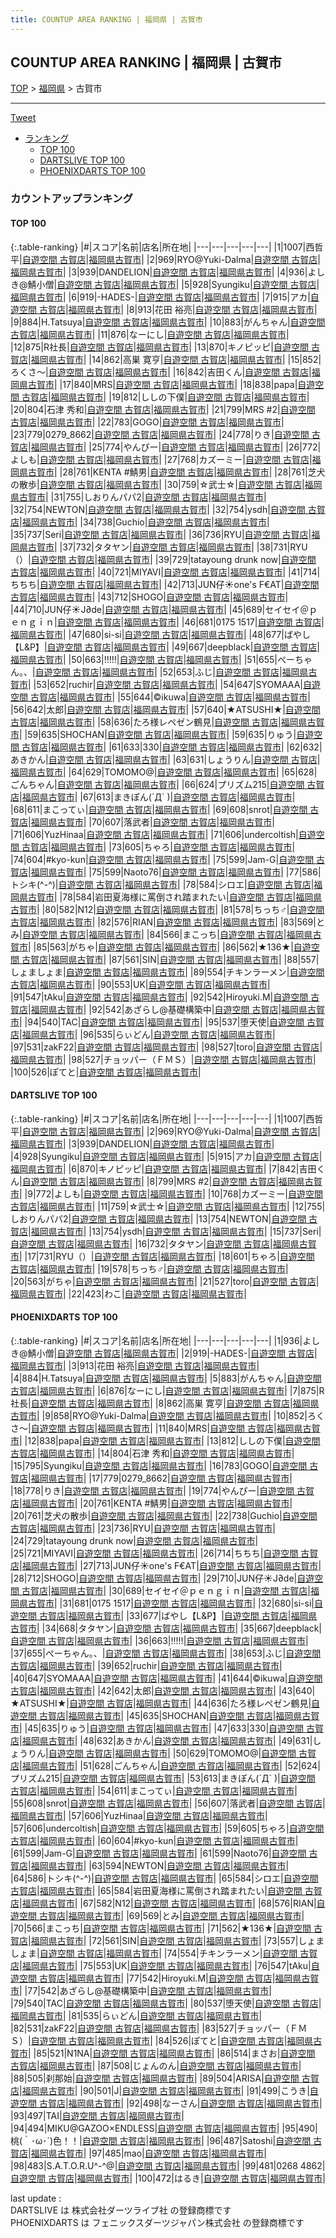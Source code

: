 ```yaml
---
title: COUNTUP AREA RANKING | 福岡県 | 古賀市
---
```

## COUNTUP AREA RANKING | 福岡県 | 古賀市

[TOP](/darts/rank/) > [福岡県](/darts/rank/福岡県/) > 古賀市

___

<a href="https://twitter.com/share?ref_src=twsrc%5Etfw" data-text="COUNTUP AREA RANKING | 福岡県古賀市" class="twitter-share-button" data-hashtags="DARTSLIVE,PHOENIXDARTS,darts,ダーツ" data-show-count="false">Tweet</a>

* [ランキング](#カウントアップランキング)
    * [TOP 100](#top-100)
    * [DARTSLIVE TOP 100](#dartslive-top-100)
    * [PHOENIXDARTS TOP 100](#phoenixdarts-top-100)

### カウントアップランキング

#### TOP 100



{:.table-ranking}
|#|スコア|名前|店名|所在地|
|---|---|---|---|---|
|1|1007|<span class="rank-name-dl">西哲平</span>|<a href="https://search.dartslive.com/jp/shop/d078d21f83194935b21333aee1bd51e4">自遊空間 古賀店</a>|<a href="/darts/rank/福岡県/古賀市">福岡県古賀市</a>|
|2|969|<span class="rank-name-dl">RYO@Yuki-Dalma</span>|<a href="https://search.dartslive.com/jp/shop/d078d21f83194935b21333aee1bd51e4">自遊空間 古賀店</a>|<a href="/darts/rank/福岡県/古賀市">福岡県古賀市</a>|
|3|939|<span class="rank-name-dl">DANDELION</span>|<a href="https://search.dartslive.com/jp/shop/d078d21f83194935b21333aee1bd51e4">自遊空間 古賀店</a>|<a href="/darts/rank/福岡県/古賀市">福岡県古賀市</a>|
|4|936|<span class="rank-name-pd">よしき@鯖小僧</span>|<a href="https://vs.phoenixdarts.com/jp/shop/shopDetailInfo/s_9502?s_seq=9502">自遊空間 古賀店</a>|<a href="/darts/rank/福岡県/古賀市">福岡県古賀市</a>|
|5|928|<span class="rank-name-dl">Syungiku</span>|<a href="https://search.dartslive.com/jp/shop/d078d21f83194935b21333aee1bd51e4">自遊空間 古賀店</a>|<a href="/darts/rank/福岡県/古賀市">福岡県古賀市</a>|
|6|919|<span class="rank-name-pd">-HADES-</span>|<a href="https://vs.phoenixdarts.com/jp/shop/shopDetailInfo/s_9502?s_seq=9502">自遊空間 古賀店</a>|<a href="/darts/rank/福岡県/古賀市">福岡県古賀市</a>|
|7|915|<span class="rank-name-dl">アカ</span>|<a href="https://search.dartslive.com/jp/shop/d078d21f83194935b21333aee1bd51e4">自遊空間 古賀店</a>|<a href="/darts/rank/福岡県/古賀市">福岡県古賀市</a>|
|8|913|<span class="rank-name-pd">花田 裕亮</span>|<a href="https://vs.phoenixdarts.com/jp/shop/shopDetailInfo/s_9502?s_seq=9502">自遊空間 古賀店</a>|<a href="/darts/rank/福岡県/古賀市">福岡県古賀市</a>|
|9|884|<span class="rank-name-pd">H.Tatsuya</span>|<a href="https://vs.phoenixdarts.com/jp/shop/shopDetailInfo/s_9502?s_seq=9502">自遊空間 古賀店</a>|<a href="/darts/rank/福岡県/古賀市">福岡県古賀市</a>|
|10|883|<span class="rank-name-pd">がんちゃん</span>|<a href="https://vs.phoenixdarts.com/jp/shop/shopDetailInfo/s_9502?s_seq=9502">自遊空間 古賀店</a>|<a href="/darts/rank/福岡県/古賀市">福岡県古賀市</a>|
|11|876|<span class="rank-name-pd">なーにし</span>|<a href="https://vs.phoenixdarts.com/jp/shop/shopDetailInfo/s_9502?s_seq=9502">自遊空間 古賀店</a>|<a href="/darts/rank/福岡県/古賀市">福岡県古賀市</a>|
|12|875|<span class="rank-name-pd">R社長</span>|<a href="https://vs.phoenixdarts.com/jp/shop/shopDetailInfo/s_9502?s_seq=9502">自遊空間 古賀店</a>|<a href="/darts/rank/福岡県/古賀市">福岡県古賀市</a>|
|13|870|<span class="rank-name-dl">キノピッピ</span>|<a href="https://search.dartslive.com/jp/shop/d078d21f83194935b21333aee1bd51e4">自遊空間 古賀店</a>|<a href="/darts/rank/福岡県/古賀市">福岡県古賀市</a>|
|14|862|<span class="rank-name-pd">高巣 寛亨</span>|<a href="https://vs.phoenixdarts.com/jp/shop/shopDetailInfo/s_9502?s_seq=9502">自遊空間 古賀店</a>|<a href="/darts/rank/福岡県/古賀市">福岡県古賀市</a>|
|15|852|<span class="rank-name-pd">ろくさ〜</span>|<a href="https://vs.phoenixdarts.com/jp/shop/shopDetailInfo/s_9502?s_seq=9502">自遊空間 古賀店</a>|<a href="/darts/rank/福岡県/古賀市">福岡県古賀市</a>|
|16|842|<span class="rank-name-dl">吉田くん</span>|<a href="https://search.dartslive.com/jp/shop/d078d21f83194935b21333aee1bd51e4">自遊空間 古賀店</a>|<a href="/darts/rank/福岡県/古賀市">福岡県古賀市</a>|
|17|840|<span class="rank-name-pd">MRS</span>|<a href="https://vs.phoenixdarts.com/jp/shop/shopDetailInfo/s_9502?s_seq=9502">自遊空間 古賀店</a>|<a href="/darts/rank/福岡県/古賀市">福岡県古賀市</a>|
|18|838|<span class="rank-name-pd">papa</span>|<a href="https://vs.phoenixdarts.com/jp/shop/shopDetailInfo/s_9502?s_seq=9502">自遊空間 古賀店</a>|<a href="/darts/rank/福岡県/古賀市">福岡県古賀市</a>|
|19|812|<span class="rank-name-pd">ししの下僕</span>|<a href="https://vs.phoenixdarts.com/jp/shop/shopDetailInfo/s_9502?s_seq=9502">自遊空間 古賀店</a>|<a href="/darts/rank/福岡県/古賀市">福岡県古賀市</a>|
|20|804|<span class="rank-name-pd">石津 秀和</span>|<a href="https://vs.phoenixdarts.com/jp/shop/shopDetailInfo/s_9502?s_seq=9502">自遊空間 古賀店</a>|<a href="/darts/rank/福岡県/古賀市">福岡県古賀市</a>|
|21|799|<span class="rank-name-dl">MRS #2</span>|<a href="https://search.dartslive.com/jp/shop/d078d21f83194935b21333aee1bd51e4">自遊空間 古賀店</a>|<a href="/darts/rank/福岡県/古賀市">福岡県古賀市</a>|
|22|783|<span class="rank-name-pd">GOGO</span>|<a href="https://vs.phoenixdarts.com/jp/shop/shopDetailInfo/s_9502?s_seq=9502">自遊空間 古賀店</a>|<a href="/darts/rank/福岡県/古賀市">福岡県古賀市</a>|
|23|779|<span class="rank-name-pd">0279_8662</span>|<a href="https://vs.phoenixdarts.com/jp/shop/shopDetailInfo/s_9502?s_seq=9502">自遊空間 古賀店</a>|<a href="/darts/rank/福岡県/古賀市">福岡県古賀市</a>|
|24|778|<span class="rank-name-pd">りき</span>|<a href="https://vs.phoenixdarts.com/jp/shop/shopDetailInfo/s_9502?s_seq=9502">自遊空間 古賀店</a>|<a href="/darts/rank/福岡県/古賀市">福岡県古賀市</a>|
|25|774|<span class="rank-name-pd">やんぴー</span>|<a href="https://vs.phoenixdarts.com/jp/shop/shopDetailInfo/s_9502?s_seq=9502">自遊空間 古賀店</a>|<a href="/darts/rank/福岡県/古賀市">福岡県古賀市</a>|
|26|772|<span class="rank-name-dl">よしも</span>|<a href="https://search.dartslive.com/jp/shop/d078d21f83194935b21333aee1bd51e4">自遊空間 古賀店</a>|<a href="/darts/rank/福岡県/古賀市">福岡県古賀市</a>|
|27|768|<span class="rank-name-dl">カズーミー</span>|<a href="https://search.dartslive.com/jp/shop/d078d21f83194935b21333aee1bd51e4">自遊空間 古賀店</a>|<a href="/darts/rank/福岡県/古賀市">福岡県古賀市</a>|
|28|761|<span class="rank-name-pd">KENTA #鯖男</span>|<a href="https://vs.phoenixdarts.com/jp/shop/shopDetailInfo/s_9502?s_seq=9502">自遊空間 古賀店</a>|<a href="/darts/rank/福岡県/古賀市">福岡県古賀市</a>|
|28|761|<span class="rank-name-pd">芝犬の散歩</span>|<a href="https://vs.phoenixdarts.com/jp/shop/shopDetailInfo/s_9502?s_seq=9502">自遊空間 古賀店</a>|<a href="/darts/rank/福岡県/古賀市">福岡県古賀市</a>|
|30|759|<span class="rank-name-dl">☆武士☆</span>|<a href="https://search.dartslive.com/jp/shop/d078d21f83194935b21333aee1bd51e4">自遊空間 古賀店</a>|<a href="/darts/rank/福岡県/古賀市">福岡県古賀市</a>|
|31|755|<span class="rank-name-dl">しおりんパパ2</span>|<a href="https://search.dartslive.com/jp/shop/d078d21f83194935b21333aee1bd51e4">自遊空間 古賀店</a>|<a href="/darts/rank/福岡県/古賀市">福岡県古賀市</a>|
|32|754|<span class="rank-name-dl">NEWTON</span>|<a href="https://search.dartslive.com/jp/shop/d078d21f83194935b21333aee1bd51e4">自遊空間 古賀店</a>|<a href="/darts/rank/福岡県/古賀市">福岡県古賀市</a>|
|32|754|<span class="rank-name-dl">ysdh</span>|<a href="https://search.dartslive.com/jp/shop/d078d21f83194935b21333aee1bd51e4">自遊空間 古賀店</a>|<a href="/darts/rank/福岡県/古賀市">福岡県古賀市</a>|
|34|738|<span class="rank-name-pd">Guchio</span>|<a href="https://vs.phoenixdarts.com/jp/shop/shopDetailInfo/s_9502?s_seq=9502">自遊空間 古賀店</a>|<a href="/darts/rank/福岡県/古賀市">福岡県古賀市</a>|
|35|737|<span class="rank-name-dl">Seri</span>|<a href="https://search.dartslive.com/jp/shop/d078d21f83194935b21333aee1bd51e4">自遊空間 古賀店</a>|<a href="/darts/rank/福岡県/古賀市">福岡県古賀市</a>|
|36|736|<span class="rank-name-pd">RYU</span>|<a href="https://vs.phoenixdarts.com/jp/shop/shopDetailInfo/s_9502?s_seq=9502">自遊空間 古賀店</a>|<a href="/darts/rank/福岡県/古賀市">福岡県古賀市</a>|
|37|732|<span class="rank-name-dl">タタヤン</span>|<a href="https://search.dartslive.com/jp/shop/d078d21f83194935b21333aee1bd51e4">自遊空間 古賀店</a>|<a href="/darts/rank/福岡県/古賀市">福岡県古賀市</a>|
|38|731|<span class="rank-name-dl">RYU（）</span>|<a href="https://search.dartslive.com/jp/shop/d078d21f83194935b21333aee1bd51e4">自遊空間 古賀店</a>|<a href="/darts/rank/福岡県/古賀市">福岡県古賀市</a>|
|39|729|<span class="rank-name-pd">tatayoung drunk now</span>|<a href="https://vs.phoenixdarts.com/jp/shop/shopDetailInfo/s_9502?s_seq=9502">自遊空間 古賀店</a>|<a href="/darts/rank/福岡県/古賀市">福岡県古賀市</a>|
|40|721|<span class="rank-name-pd">MIYAVI</span>|<a href="https://vs.phoenixdarts.com/jp/shop/shopDetailInfo/s_9502?s_seq=9502">自遊空間 古賀店</a>|<a href="/darts/rank/福岡県/古賀市">福岡県古賀市</a>|
|41|714|<span class="rank-name-pd">ちちち</span>|<a href="https://vs.phoenixdarts.com/jp/shop/shopDetailInfo/s_9502?s_seq=9502">自遊空間 古賀店</a>|<a href="/darts/rank/福岡県/古賀市">福岡県古賀市</a>|
|42|713|<span class="rank-name-pd">JUN仔☀︎one&#x27;s F€AT</span>|<a href="https://vs.phoenixdarts.com/jp/shop/shopDetailInfo/s_9502?s_seq=9502">自遊空間 古賀店</a>|<a href="/darts/rank/福岡県/古賀市">福岡県古賀市</a>|
|43|712|<span class="rank-name-pd">SHOGO</span>|<a href="https://vs.phoenixdarts.com/jp/shop/shopDetailInfo/s_9502?s_seq=9502">自遊空間 古賀店</a>|<a href="/darts/rank/福岡県/古賀市">福岡県古賀市</a>|
|44|710|<span class="rank-name-pd">JUN仔☀︎J∂de</span>|<a href="https://vs.phoenixdarts.com/jp/shop/shopDetailInfo/s_9502?s_seq=9502">自遊空間 古賀店</a>|<a href="/darts/rank/福岡県/古賀市">福岡県古賀市</a>|
|45|689|<span class="rank-name-pd">セイセイ＠ｐｅｎｇｉｎ</span>|<a href="https://vs.phoenixdarts.com/jp/shop/shopDetailInfo/s_9502?s_seq=9502">自遊空間 古賀店</a>|<a href="/darts/rank/福岡県/古賀市">福岡県古賀市</a>|
|46|681|<span class="rank-name-pd">0175 1517</span>|<a href="https://vs.phoenixdarts.com/jp/shop/shopDetailInfo/s_9502?s_seq=9502">自遊空間 古賀店</a>|<a href="/darts/rank/福岡県/古賀市">福岡県古賀市</a>|
|47|680|<span class="rank-name-pd">si-si</span>|<a href="https://vs.phoenixdarts.com/jp/shop/shopDetailInfo/s_9502?s_seq=9502">自遊空間 古賀店</a>|<a href="/darts/rank/福岡県/古賀市">福岡県古賀市</a>|
|48|677|<span class="rank-name-pd">ばやし【L&amp;P】</span>|<a href="https://vs.phoenixdarts.com/jp/shop/shopDetailInfo/s_9502?s_seq=9502">自遊空間 古賀店</a>|<a href="/darts/rank/福岡県/古賀市">福岡県古賀市</a>|
|49|667|<span class="rank-name-pd">deepblack</span>|<a href="https://vs.phoenixdarts.com/jp/shop/shopDetailInfo/s_9502?s_seq=9502">自遊空間 古賀店</a>|<a href="/darts/rank/福岡県/古賀市">福岡県古賀市</a>|
|50|663|<span class="rank-name-pd">!!!!!</span>|<a href="https://vs.phoenixdarts.com/jp/shop/shopDetailInfo/s_9502?s_seq=9502">自遊空間 古賀店</a>|<a href="/darts/rank/福岡県/古賀市">福岡県古賀市</a>|
|51|655|<span class="rank-name-pd">ぺーちゃん。、</span>|<a href="https://vs.phoenixdarts.com/jp/shop/shopDetailInfo/s_9502?s_seq=9502">自遊空間 古賀店</a>|<a href="/darts/rank/福岡県/古賀市">福岡県古賀市</a>|
|52|653|<span class="rank-name-pd">ふじ</span>|<a href="https://vs.phoenixdarts.com/jp/shop/shopDetailInfo/s_9502?s_seq=9502">自遊空間 古賀店</a>|<a href="/darts/rank/福岡県/古賀市">福岡県古賀市</a>|
|53|652|<span class="rank-name-pd">ruchir</span>|<a href="https://vs.phoenixdarts.com/jp/shop/shopDetailInfo/s_9502?s_seq=9502">自遊空間 古賀店</a>|<a href="/darts/rank/福岡県/古賀市">福岡県古賀市</a>|
|54|647|<span class="rank-name-pd">SYOMAAA</span>|<a href="https://vs.phoenixdarts.com/jp/shop/shopDetailInfo/s_9502?s_seq=9502">自遊空間 古賀店</a>|<a href="/darts/rank/福岡県/古賀市">福岡県古賀市</a>|
|55|644|<span class="rank-name-pd">©️ikuwa</span>|<a href="https://vs.phoenixdarts.com/jp/shop/shopDetailInfo/s_9502?s_seq=9502">自遊空間 古賀店</a>|<a href="/darts/rank/福岡県/古賀市">福岡県古賀市</a>|
|56|642|<span class="rank-name-pd">太郎</span>|<a href="https://vs.phoenixdarts.com/jp/shop/shopDetailInfo/s_9502?s_seq=9502">自遊空間 古賀店</a>|<a href="/darts/rank/福岡県/古賀市">福岡県古賀市</a>|
|57|640|<span class="rank-name-pd">★ATSUSHI★</span>|<a href="https://vs.phoenixdarts.com/jp/shop/shopDetailInfo/s_9502?s_seq=9502">自遊空間 古賀店</a>|<a href="/darts/rank/福岡県/古賀市">福岡県古賀市</a>|
|58|636|<span class="rank-name-pd">たろ様レペゼン鶴見</span>|<a href="https://vs.phoenixdarts.com/jp/shop/shopDetailInfo/s_9502?s_seq=9502">自遊空間 古賀店</a>|<a href="/darts/rank/福岡県/古賀市">福岡県古賀市</a>|
|59|635|<span class="rank-name-pd">SHOCHAN</span>|<a href="https://vs.phoenixdarts.com/jp/shop/shopDetailInfo/s_9502?s_seq=9502">自遊空間 古賀店</a>|<a href="/darts/rank/福岡県/古賀市">福岡県古賀市</a>|
|59|635|<span class="rank-name-pd">りゅう</span>|<a href="https://vs.phoenixdarts.com/jp/shop/shopDetailInfo/s_9502?s_seq=9502">自遊空間 古賀店</a>|<a href="/darts/rank/福岡県/古賀市">福岡県古賀市</a>|
|61|633|<span class="rank-name-pd">330</span>|<a href="https://vs.phoenixdarts.com/jp/shop/shopDetailInfo/s_9502?s_seq=9502">自遊空間 古賀店</a>|<a href="/darts/rank/福岡県/古賀市">福岡県古賀市</a>|
|62|632|<span class="rank-name-pd">あきかん</span>|<a href="https://vs.phoenixdarts.com/jp/shop/shopDetailInfo/s_9502?s_seq=9502">自遊空間 古賀店</a>|<a href="/darts/rank/福岡県/古賀市">福岡県古賀市</a>|
|63|631|<span class="rank-name-pd">しょうりん</span>|<a href="https://vs.phoenixdarts.com/jp/shop/shopDetailInfo/s_9502?s_seq=9502">自遊空間 古賀店</a>|<a href="/darts/rank/福岡県/古賀市">福岡県古賀市</a>|
|64|629|<span class="rank-name-pd">TOMOMO@</span>|<a href="https://vs.phoenixdarts.com/jp/shop/shopDetailInfo/s_9502?s_seq=9502">自遊空間 古賀店</a>|<a href="/darts/rank/福岡県/古賀市">福岡県古賀市</a>|
|65|628|<span class="rank-name-pd">ごんちゃん</span>|<a href="https://vs.phoenixdarts.com/jp/shop/shopDetailInfo/s_9502?s_seq=9502">自遊空間 古賀店</a>|<a href="/darts/rank/福岡県/古賀市">福岡県古賀市</a>|
|66|624|<span class="rank-name-pd">プリズム215</span>|<a href="https://vs.phoenixdarts.com/jp/shop/shopDetailInfo/s_9502?s_seq=9502">自遊空間 古賀店</a>|<a href="/darts/rank/福岡県/古賀市">福岡県古賀市</a>|
|67|613|<span class="rank-name-pd">まきぽん(´Д` )</span>|<a href="https://vs.phoenixdarts.com/jp/shop/shopDetailInfo/s_9502?s_seq=9502">自遊空間 古賀店</a>|<a href="/darts/rank/福岡県/古賀市">福岡県古賀市</a>|
|68|611|<span class="rank-name-pd">まこってぃ</span>|<a href="https://vs.phoenixdarts.com/jp/shop/shopDetailInfo/s_9502?s_seq=9502">自遊空間 古賀店</a>|<a href="/darts/rank/福岡県/古賀市">福岡県古賀市</a>|
|69|608|<span class="rank-name-pd">snrot</span>|<a href="https://vs.phoenixdarts.com/jp/shop/shopDetailInfo/s_9502?s_seq=9502">自遊空間 古賀店</a>|<a href="/darts/rank/福岡県/古賀市">福岡県古賀市</a>|
|70|607|<span class="rank-name-pd">落武者</span>|<a href="https://vs.phoenixdarts.com/jp/shop/shopDetailInfo/s_9502?s_seq=9502">自遊空間 古賀店</a>|<a href="/darts/rank/福岡県/古賀市">福岡県古賀市</a>|
|71|606|<span class="rank-name-pd">YuzHinaa</span>|<a href="https://vs.phoenixdarts.com/jp/shop/shopDetailInfo/s_9502?s_seq=9502">自遊空間 古賀店</a>|<a href="/darts/rank/福岡県/古賀市">福岡県古賀市</a>|
|71|606|<span class="rank-name-pd">undercoltish</span>|<a href="https://vs.phoenixdarts.com/jp/shop/shopDetailInfo/s_9502?s_seq=9502">自遊空間 古賀店</a>|<a href="/darts/rank/福岡県/古賀市">福岡県古賀市</a>|
|73|605|<span class="rank-name-pd">ちゃろ</span>|<a href="https://vs.phoenixdarts.com/jp/shop/shopDetailInfo/s_9502?s_seq=9502">自遊空間 古賀店</a>|<a href="/darts/rank/福岡県/古賀市">福岡県古賀市</a>|
|74|604|<span class="rank-name-pd">#kyo-kun</span>|<a href="https://vs.phoenixdarts.com/jp/shop/shopDetailInfo/s_9502?s_seq=9502">自遊空間 古賀店</a>|<a href="/darts/rank/福岡県/古賀市">福岡県古賀市</a>|
|75|599|<span class="rank-name-pd">Jam-G</span>|<a href="https://vs.phoenixdarts.com/jp/shop/shopDetailInfo/s_9502?s_seq=9502">自遊空間 古賀店</a>|<a href="/darts/rank/福岡県/古賀市">福岡県古賀市</a>|
|75|599|<span class="rank-name-pd">Naoto76</span>|<a href="https://vs.phoenixdarts.com/jp/shop/shopDetailInfo/s_9502?s_seq=9502">自遊空間 古賀店</a>|<a href="/darts/rank/福岡県/古賀市">福岡県古賀市</a>|
|77|586|<span class="rank-name-pd">トシキ(^-^)</span>|<a href="https://vs.phoenixdarts.com/jp/shop/shopDetailInfo/s_9502?s_seq=9502">自遊空間 古賀店</a>|<a href="/darts/rank/福岡県/古賀市">福岡県古賀市</a>|
|78|584|<span class="rank-name-pd">シロエ</span>|<a href="https://vs.phoenixdarts.com/jp/shop/shopDetailInfo/s_9502?s_seq=9502">自遊空間 古賀店</a>|<a href="/darts/rank/福岡県/古賀市">福岡県古賀市</a>|
|78|584|<span class="rank-name-pd">岩田夏海様に罵倒され踏まれたい</span>|<a href="https://vs.phoenixdarts.com/jp/shop/shopDetailInfo/s_9502?s_seq=9502">自遊空間 古賀店</a>|<a href="/darts/rank/福岡県/古賀市">福岡県古賀市</a>|
|80|582|<span class="rank-name-pd">N12</span>|<a href="https://vs.phoenixdarts.com/jp/shop/shopDetailInfo/s_9502?s_seq=9502">自遊空間 古賀店</a>|<a href="/darts/rank/福岡県/古賀市">福岡県古賀市</a>|
|81|578|<span class="rank-name-dl">ちっち♂</span>|<a href="https://search.dartslive.com/jp/shop/d078d21f83194935b21333aee1bd51e4">自遊空間 古賀店</a>|<a href="/darts/rank/福岡県/古賀市">福岡県古賀市</a>|
|82|576|<span class="rank-name-pd">RIAN</span>|<a href="https://vs.phoenixdarts.com/jp/shop/shopDetailInfo/s_9502?s_seq=9502">自遊空間 古賀店</a>|<a href="/darts/rank/福岡県/古賀市">福岡県古賀市</a>|
|83|569|<span class="rank-name-pd">とみ</span>|<a href="https://vs.phoenixdarts.com/jp/shop/shopDetailInfo/s_9502?s_seq=9502">自遊空間 古賀店</a>|<a href="/darts/rank/福岡県/古賀市">福岡県古賀市</a>|
|84|566|<span class="rank-name-pd">まこっち</span>|<a href="https://vs.phoenixdarts.com/jp/shop/shopDetailInfo/s_9502?s_seq=9502">自遊空間 古賀店</a>|<a href="/darts/rank/福岡県/古賀市">福岡県古賀市</a>|
|85|563|<span class="rank-name-dl">がちゃ</span>|<a href="https://search.dartslive.com/jp/shop/d078d21f83194935b21333aee1bd51e4">自遊空間 古賀店</a>|<a href="/darts/rank/福岡県/古賀市">福岡県古賀市</a>|
|86|562|<span class="rank-name-pd">★136★</span>|<a href="https://vs.phoenixdarts.com/jp/shop/shopDetailInfo/s_9502?s_seq=9502">自遊空間 古賀店</a>|<a href="/darts/rank/福岡県/古賀市">福岡県古賀市</a>|
|87|561|<span class="rank-name-pd">SIN</span>|<a href="https://vs.phoenixdarts.com/jp/shop/shopDetailInfo/s_9502?s_seq=9502">自遊空間 古賀店</a>|<a href="/darts/rank/福岡県/古賀市">福岡県古賀市</a>|
|88|557|<span class="rank-name-pd">しょましょま</span>|<a href="https://vs.phoenixdarts.com/jp/shop/shopDetailInfo/s_9502?s_seq=9502">自遊空間 古賀店</a>|<a href="/darts/rank/福岡県/古賀市">福岡県古賀市</a>|
|89|554|<span class="rank-name-pd">チキンラーメン</span>|<a href="https://vs.phoenixdarts.com/jp/shop/shopDetailInfo/s_9502?s_seq=9502">自遊空間 古賀店</a>|<a href="/darts/rank/福岡県/古賀市">福岡県古賀市</a>|
|90|553|<span class="rank-name-pd">UK</span>|<a href="https://vs.phoenixdarts.com/jp/shop/shopDetailInfo/s_9502?s_seq=9502">自遊空間 古賀店</a>|<a href="/darts/rank/福岡県/古賀市">福岡県古賀市</a>|
|91|547|<span class="rank-name-pd">tAku</span>|<a href="https://vs.phoenixdarts.com/jp/shop/shopDetailInfo/s_9502?s_seq=9502">自遊空間 古賀店</a>|<a href="/darts/rank/福岡県/古賀市">福岡県古賀市</a>|
|92|542|<span class="rank-name-pd">Hiroyuki.M</span>|<a href="https://vs.phoenixdarts.com/jp/shop/shopDetailInfo/s_9502?s_seq=9502">自遊空間 古賀店</a>|<a href="/darts/rank/福岡県/古賀市">福岡県古賀市</a>|
|92|542|<span class="rank-name-pd">あざらし@基礎構築中</span>|<a href="https://vs.phoenixdarts.com/jp/shop/shopDetailInfo/s_9502?s_seq=9502">自遊空間 古賀店</a>|<a href="/darts/rank/福岡県/古賀市">福岡県古賀市</a>|
|94|540|<span class="rank-name-pd">TAC</span>|<a href="https://vs.phoenixdarts.com/jp/shop/shopDetailInfo/s_9502?s_seq=9502">自遊空間 古賀店</a>|<a href="/darts/rank/福岡県/古賀市">福岡県古賀市</a>|
|95|537|<span class="rank-name-pd">堕天使</span>|<a href="https://vs.phoenixdarts.com/jp/shop/shopDetailInfo/s_9502?s_seq=9502">自遊空間 古賀店</a>|<a href="/darts/rank/福岡県/古賀市">福岡県古賀市</a>|
|96|535|<span class="rank-name-pd">らぃどん</span>|<a href="https://vs.phoenixdarts.com/jp/shop/shopDetailInfo/s_9502?s_seq=9502">自遊空間 古賀店</a>|<a href="/darts/rank/福岡県/古賀市">福岡県古賀市</a>|
|97|531|<span class="rank-name-pd">zakF22</span>|<a href="https://vs.phoenixdarts.com/jp/shop/shopDetailInfo/s_9502?s_seq=9502">自遊空間 古賀店</a>|<a href="/darts/rank/福岡県/古賀市">福岡県古賀市</a>|
|98|527|<span class="rank-name-dl">toro</span>|<a href="https://search.dartslive.com/jp/shop/d078d21f83194935b21333aee1bd51e4">自遊空間 古賀店</a>|<a href="/darts/rank/福岡県/古賀市">福岡県古賀市</a>|
|98|527|<span class="rank-name-pd">チョッパー（ＦＭＳ）</span>|<a href="https://vs.phoenixdarts.com/jp/shop/shopDetailInfo/s_9502?s_seq=9502">自遊空間 古賀店</a>|<a href="/darts/rank/福岡県/古賀市">福岡県古賀市</a>|
|100|526|<span class="rank-name-pd">ぽてと</span>|<a href="https://vs.phoenixdarts.com/jp/shop/shopDetailInfo/s_9502?s_seq=9502">自遊空間 古賀店</a>|<a href="/darts/rank/福岡県/古賀市">福岡県古賀市</a>|


#### DARTSLIVE TOP 100



{:.table-ranking}
|#|スコア|名前|店名|所在地|
|---|---|---|---|---|
|1|1007|<span class="rank-name-dl">西哲平</span>|<a href="https://search.dartslive.com/jp/shop/d078d21f83194935b21333aee1bd51e4">自遊空間 古賀店</a>|<a href="/darts/rank/福岡県/古賀市">福岡県古賀市</a>|
|2|969|<span class="rank-name-dl">RYO@Yuki-Dalma</span>|<a href="https://search.dartslive.com/jp/shop/d078d21f83194935b21333aee1bd51e4">自遊空間 古賀店</a>|<a href="/darts/rank/福岡県/古賀市">福岡県古賀市</a>|
|3|939|<span class="rank-name-dl">DANDELION</span>|<a href="https://search.dartslive.com/jp/shop/d078d21f83194935b21333aee1bd51e4">自遊空間 古賀店</a>|<a href="/darts/rank/福岡県/古賀市">福岡県古賀市</a>|
|4|928|<span class="rank-name-dl">Syungiku</span>|<a href="https://search.dartslive.com/jp/shop/d078d21f83194935b21333aee1bd51e4">自遊空間 古賀店</a>|<a href="/darts/rank/福岡県/古賀市">福岡県古賀市</a>|
|5|915|<span class="rank-name-dl">アカ</span>|<a href="https://search.dartslive.com/jp/shop/d078d21f83194935b21333aee1bd51e4">自遊空間 古賀店</a>|<a href="/darts/rank/福岡県/古賀市">福岡県古賀市</a>|
|6|870|<span class="rank-name-dl">キノピッピ</span>|<a href="https://search.dartslive.com/jp/shop/d078d21f83194935b21333aee1bd51e4">自遊空間 古賀店</a>|<a href="/darts/rank/福岡県/古賀市">福岡県古賀市</a>|
|7|842|<span class="rank-name-dl">吉田くん</span>|<a href="https://search.dartslive.com/jp/shop/d078d21f83194935b21333aee1bd51e4">自遊空間 古賀店</a>|<a href="/darts/rank/福岡県/古賀市">福岡県古賀市</a>|
|8|799|<span class="rank-name-dl">MRS #2</span>|<a href="https://search.dartslive.com/jp/shop/d078d21f83194935b21333aee1bd51e4">自遊空間 古賀店</a>|<a href="/darts/rank/福岡県/古賀市">福岡県古賀市</a>|
|9|772|<span class="rank-name-dl">よしも</span>|<a href="https://search.dartslive.com/jp/shop/d078d21f83194935b21333aee1bd51e4">自遊空間 古賀店</a>|<a href="/darts/rank/福岡県/古賀市">福岡県古賀市</a>|
|10|768|<span class="rank-name-dl">カズーミー</span>|<a href="https://search.dartslive.com/jp/shop/d078d21f83194935b21333aee1bd51e4">自遊空間 古賀店</a>|<a href="/darts/rank/福岡県/古賀市">福岡県古賀市</a>|
|11|759|<span class="rank-name-dl">☆武士☆</span>|<a href="https://search.dartslive.com/jp/shop/d078d21f83194935b21333aee1bd51e4">自遊空間 古賀店</a>|<a href="/darts/rank/福岡県/古賀市">福岡県古賀市</a>|
|12|755|<span class="rank-name-dl">しおりんパパ2</span>|<a href="https://search.dartslive.com/jp/shop/d078d21f83194935b21333aee1bd51e4">自遊空間 古賀店</a>|<a href="/darts/rank/福岡県/古賀市">福岡県古賀市</a>|
|13|754|<span class="rank-name-dl">NEWTON</span>|<a href="https://search.dartslive.com/jp/shop/d078d21f83194935b21333aee1bd51e4">自遊空間 古賀店</a>|<a href="/darts/rank/福岡県/古賀市">福岡県古賀市</a>|
|13|754|<span class="rank-name-dl">ysdh</span>|<a href="https://search.dartslive.com/jp/shop/d078d21f83194935b21333aee1bd51e4">自遊空間 古賀店</a>|<a href="/darts/rank/福岡県/古賀市">福岡県古賀市</a>|
|15|737|<span class="rank-name-dl">Seri</span>|<a href="https://search.dartslive.com/jp/shop/d078d21f83194935b21333aee1bd51e4">自遊空間 古賀店</a>|<a href="/darts/rank/福岡県/古賀市">福岡県古賀市</a>|
|16|732|<span class="rank-name-dl">タタヤン</span>|<a href="https://search.dartslive.com/jp/shop/d078d21f83194935b21333aee1bd51e4">自遊空間 古賀店</a>|<a href="/darts/rank/福岡県/古賀市">福岡県古賀市</a>|
|17|731|<span class="rank-name-dl">RYU（）</span>|<a href="https://search.dartslive.com/jp/shop/d078d21f83194935b21333aee1bd51e4">自遊空間 古賀店</a>|<a href="/darts/rank/福岡県/古賀市">福岡県古賀市</a>|
|18|601|<span class="rank-name-dl">ちゃろ</span>|<a href="https://search.dartslive.com/jp/shop/d078d21f83194935b21333aee1bd51e4">自遊空間 古賀店</a>|<a href="/darts/rank/福岡県/古賀市">福岡県古賀市</a>|
|19|578|<span class="rank-name-dl">ちっち♂</span>|<a href="https://search.dartslive.com/jp/shop/d078d21f83194935b21333aee1bd51e4">自遊空間 古賀店</a>|<a href="/darts/rank/福岡県/古賀市">福岡県古賀市</a>|
|20|563|<span class="rank-name-dl">がちゃ</span>|<a href="https://search.dartslive.com/jp/shop/d078d21f83194935b21333aee1bd51e4">自遊空間 古賀店</a>|<a href="/darts/rank/福岡県/古賀市">福岡県古賀市</a>|
|21|527|<span class="rank-name-dl">toro</span>|<a href="https://search.dartslive.com/jp/shop/d078d21f83194935b21333aee1bd51e4">自遊空間 古賀店</a>|<a href="/darts/rank/福岡県/古賀市">福岡県古賀市</a>|
|22|423|<span class="rank-name-dl">わこ</span>|<a href="https://search.dartslive.com/jp/shop/d078d21f83194935b21333aee1bd51e4">自遊空間 古賀店</a>|<a href="/darts/rank/福岡県/古賀市">福岡県古賀市</a>|


#### PHOENIXDARTS TOP 100



{:.table-ranking}
|#|スコア|名前|店名|所在地|
|---|---|---|---|---|
|1|936|<span class="rank-name-pd">よしき@鯖小僧</span>|<a href="https://vs.phoenixdarts.com/jp/shop/shopDetailInfo/s_9502?s_seq=9502">自遊空間 古賀店</a>|<a href="/darts/rank/福岡県/古賀市">福岡県古賀市</a>|
|2|919|<span class="rank-name-pd">-HADES-</span>|<a href="https://vs.phoenixdarts.com/jp/shop/shopDetailInfo/s_9502?s_seq=9502">自遊空間 古賀店</a>|<a href="/darts/rank/福岡県/古賀市">福岡県古賀市</a>|
|3|913|<span class="rank-name-pd">花田 裕亮</span>|<a href="https://vs.phoenixdarts.com/jp/shop/shopDetailInfo/s_9502?s_seq=9502">自遊空間 古賀店</a>|<a href="/darts/rank/福岡県/古賀市">福岡県古賀市</a>|
|4|884|<span class="rank-name-pd">H.Tatsuya</span>|<a href="https://vs.phoenixdarts.com/jp/shop/shopDetailInfo/s_9502?s_seq=9502">自遊空間 古賀店</a>|<a href="/darts/rank/福岡県/古賀市">福岡県古賀市</a>|
|5|883|<span class="rank-name-pd">がんちゃん</span>|<a href="https://vs.phoenixdarts.com/jp/shop/shopDetailInfo/s_9502?s_seq=9502">自遊空間 古賀店</a>|<a href="/darts/rank/福岡県/古賀市">福岡県古賀市</a>|
|6|876|<span class="rank-name-pd">なーにし</span>|<a href="https://vs.phoenixdarts.com/jp/shop/shopDetailInfo/s_9502?s_seq=9502">自遊空間 古賀店</a>|<a href="/darts/rank/福岡県/古賀市">福岡県古賀市</a>|
|7|875|<span class="rank-name-pd">R社長</span>|<a href="https://vs.phoenixdarts.com/jp/shop/shopDetailInfo/s_9502?s_seq=9502">自遊空間 古賀店</a>|<a href="/darts/rank/福岡県/古賀市">福岡県古賀市</a>|
|8|862|<span class="rank-name-pd">高巣 寛亨</span>|<a href="https://vs.phoenixdarts.com/jp/shop/shopDetailInfo/s_9502?s_seq=9502">自遊空間 古賀店</a>|<a href="/darts/rank/福岡県/古賀市">福岡県古賀市</a>|
|9|858|<span class="rank-name-pd">RYO@Yuki-Dalma</span>|<a href="https://vs.phoenixdarts.com/jp/shop/shopDetailInfo/s_9502?s_seq=9502">自遊空間 古賀店</a>|<a href="/darts/rank/福岡県/古賀市">福岡県古賀市</a>|
|10|852|<span class="rank-name-pd">ろくさ〜</span>|<a href="https://vs.phoenixdarts.com/jp/shop/shopDetailInfo/s_9502?s_seq=9502">自遊空間 古賀店</a>|<a href="/darts/rank/福岡県/古賀市">福岡県古賀市</a>|
|11|840|<span class="rank-name-pd">MRS</span>|<a href="https://vs.phoenixdarts.com/jp/shop/shopDetailInfo/s_9502?s_seq=9502">自遊空間 古賀店</a>|<a href="/darts/rank/福岡県/古賀市">福岡県古賀市</a>|
|12|838|<span class="rank-name-pd">papa</span>|<a href="https://vs.phoenixdarts.com/jp/shop/shopDetailInfo/s_9502?s_seq=9502">自遊空間 古賀店</a>|<a href="/darts/rank/福岡県/古賀市">福岡県古賀市</a>|
|13|812|<span class="rank-name-pd">ししの下僕</span>|<a href="https://vs.phoenixdarts.com/jp/shop/shopDetailInfo/s_9502?s_seq=9502">自遊空間 古賀店</a>|<a href="/darts/rank/福岡県/古賀市">福岡県古賀市</a>|
|14|804|<span class="rank-name-pd">石津 秀和</span>|<a href="https://vs.phoenixdarts.com/jp/shop/shopDetailInfo/s_9502?s_seq=9502">自遊空間 古賀店</a>|<a href="/darts/rank/福岡県/古賀市">福岡県古賀市</a>|
|15|795|<span class="rank-name-pd">Syungiku</span>|<a href="https://vs.phoenixdarts.com/jp/shop/shopDetailInfo/s_9502?s_seq=9502">自遊空間 古賀店</a>|<a href="/darts/rank/福岡県/古賀市">福岡県古賀市</a>|
|16|783|<span class="rank-name-pd">GOGO</span>|<a href="https://vs.phoenixdarts.com/jp/shop/shopDetailInfo/s_9502?s_seq=9502">自遊空間 古賀店</a>|<a href="/darts/rank/福岡県/古賀市">福岡県古賀市</a>|
|17|779|<span class="rank-name-pd">0279_8662</span>|<a href="https://vs.phoenixdarts.com/jp/shop/shopDetailInfo/s_9502?s_seq=9502">自遊空間 古賀店</a>|<a href="/darts/rank/福岡県/古賀市">福岡県古賀市</a>|
|18|778|<span class="rank-name-pd">りき</span>|<a href="https://vs.phoenixdarts.com/jp/shop/shopDetailInfo/s_9502?s_seq=9502">自遊空間 古賀店</a>|<a href="/darts/rank/福岡県/古賀市">福岡県古賀市</a>|
|19|774|<span class="rank-name-pd">やんぴー</span>|<a href="https://vs.phoenixdarts.com/jp/shop/shopDetailInfo/s_9502?s_seq=9502">自遊空間 古賀店</a>|<a href="/darts/rank/福岡県/古賀市">福岡県古賀市</a>|
|20|761|<span class="rank-name-pd">KENTA #鯖男</span>|<a href="https://vs.phoenixdarts.com/jp/shop/shopDetailInfo/s_9502?s_seq=9502">自遊空間 古賀店</a>|<a href="/darts/rank/福岡県/古賀市">福岡県古賀市</a>|
|20|761|<span class="rank-name-pd">芝犬の散歩</span>|<a href="https://vs.phoenixdarts.com/jp/shop/shopDetailInfo/s_9502?s_seq=9502">自遊空間 古賀店</a>|<a href="/darts/rank/福岡県/古賀市">福岡県古賀市</a>|
|22|738|<span class="rank-name-pd">Guchio</span>|<a href="https://vs.phoenixdarts.com/jp/shop/shopDetailInfo/s_9502?s_seq=9502">自遊空間 古賀店</a>|<a href="/darts/rank/福岡県/古賀市">福岡県古賀市</a>|
|23|736|<span class="rank-name-pd">RYU</span>|<a href="https://vs.phoenixdarts.com/jp/shop/shopDetailInfo/s_9502?s_seq=9502">自遊空間 古賀店</a>|<a href="/darts/rank/福岡県/古賀市">福岡県古賀市</a>|
|24|729|<span class="rank-name-pd">tatayoung drunk now</span>|<a href="https://vs.phoenixdarts.com/jp/shop/shopDetailInfo/s_9502?s_seq=9502">自遊空間 古賀店</a>|<a href="/darts/rank/福岡県/古賀市">福岡県古賀市</a>|
|25|721|<span class="rank-name-pd">MIYAVI</span>|<a href="https://vs.phoenixdarts.com/jp/shop/shopDetailInfo/s_9502?s_seq=9502">自遊空間 古賀店</a>|<a href="/darts/rank/福岡県/古賀市">福岡県古賀市</a>|
|26|714|<span class="rank-name-pd">ちちち</span>|<a href="https://vs.phoenixdarts.com/jp/shop/shopDetailInfo/s_9502?s_seq=9502">自遊空間 古賀店</a>|<a href="/darts/rank/福岡県/古賀市">福岡県古賀市</a>|
|27|713|<span class="rank-name-pd">JUN仔☀︎one&#x27;s F€AT</span>|<a href="https://vs.phoenixdarts.com/jp/shop/shopDetailInfo/s_9502?s_seq=9502">自遊空間 古賀店</a>|<a href="/darts/rank/福岡県/古賀市">福岡県古賀市</a>|
|28|712|<span class="rank-name-pd">SHOGO</span>|<a href="https://vs.phoenixdarts.com/jp/shop/shopDetailInfo/s_9502?s_seq=9502">自遊空間 古賀店</a>|<a href="/darts/rank/福岡県/古賀市">福岡県古賀市</a>|
|29|710|<span class="rank-name-pd">JUN仔☀︎J∂de</span>|<a href="https://vs.phoenixdarts.com/jp/shop/shopDetailInfo/s_9502?s_seq=9502">自遊空間 古賀店</a>|<a href="/darts/rank/福岡県/古賀市">福岡県古賀市</a>|
|30|689|<span class="rank-name-pd">セイセイ＠ｐｅｎｇｉｎ</span>|<a href="https://vs.phoenixdarts.com/jp/shop/shopDetailInfo/s_9502?s_seq=9502">自遊空間 古賀店</a>|<a href="/darts/rank/福岡県/古賀市">福岡県古賀市</a>|
|31|681|<span class="rank-name-pd">0175 1517</span>|<a href="https://vs.phoenixdarts.com/jp/shop/shopDetailInfo/s_9502?s_seq=9502">自遊空間 古賀店</a>|<a href="/darts/rank/福岡県/古賀市">福岡県古賀市</a>|
|32|680|<span class="rank-name-pd">si-si</span>|<a href="https://vs.phoenixdarts.com/jp/shop/shopDetailInfo/s_9502?s_seq=9502">自遊空間 古賀店</a>|<a href="/darts/rank/福岡県/古賀市">福岡県古賀市</a>|
|33|677|<span class="rank-name-pd">ばやし【L&amp;P】</span>|<a href="https://vs.phoenixdarts.com/jp/shop/shopDetailInfo/s_9502?s_seq=9502">自遊空間 古賀店</a>|<a href="/darts/rank/福岡県/古賀市">福岡県古賀市</a>|
|34|668|<span class="rank-name-pd">タタヤン</span>|<a href="https://vs.phoenixdarts.com/jp/shop/shopDetailInfo/s_9502?s_seq=9502">自遊空間 古賀店</a>|<a href="/darts/rank/福岡県/古賀市">福岡県古賀市</a>|
|35|667|<span class="rank-name-pd">deepblack</span>|<a href="https://vs.phoenixdarts.com/jp/shop/shopDetailInfo/s_9502?s_seq=9502">自遊空間 古賀店</a>|<a href="/darts/rank/福岡県/古賀市">福岡県古賀市</a>|
|36|663|<span class="rank-name-pd">!!!!!</span>|<a href="https://vs.phoenixdarts.com/jp/shop/shopDetailInfo/s_9502?s_seq=9502">自遊空間 古賀店</a>|<a href="/darts/rank/福岡県/古賀市">福岡県古賀市</a>|
|37|655|<span class="rank-name-pd">ぺーちゃん。、</span>|<a href="https://vs.phoenixdarts.com/jp/shop/shopDetailInfo/s_9502?s_seq=9502">自遊空間 古賀店</a>|<a href="/darts/rank/福岡県/古賀市">福岡県古賀市</a>|
|38|653|<span class="rank-name-pd">ふじ</span>|<a href="https://vs.phoenixdarts.com/jp/shop/shopDetailInfo/s_9502?s_seq=9502">自遊空間 古賀店</a>|<a href="/darts/rank/福岡県/古賀市">福岡県古賀市</a>|
|39|652|<span class="rank-name-pd">ruchir</span>|<a href="https://vs.phoenixdarts.com/jp/shop/shopDetailInfo/s_9502?s_seq=9502">自遊空間 古賀店</a>|<a href="/darts/rank/福岡県/古賀市">福岡県古賀市</a>|
|40|647|<span class="rank-name-pd">SYOMAAA</span>|<a href="https://vs.phoenixdarts.com/jp/shop/shopDetailInfo/s_9502?s_seq=9502">自遊空間 古賀店</a>|<a href="/darts/rank/福岡県/古賀市">福岡県古賀市</a>|
|41|644|<span class="rank-name-pd">©️ikuwa</span>|<a href="https://vs.phoenixdarts.com/jp/shop/shopDetailInfo/s_9502?s_seq=9502">自遊空間 古賀店</a>|<a href="/darts/rank/福岡県/古賀市">福岡県古賀市</a>|
|42|642|<span class="rank-name-pd">太郎</span>|<a href="https://vs.phoenixdarts.com/jp/shop/shopDetailInfo/s_9502?s_seq=9502">自遊空間 古賀店</a>|<a href="/darts/rank/福岡県/古賀市">福岡県古賀市</a>|
|43|640|<span class="rank-name-pd">★ATSUSHI★</span>|<a href="https://vs.phoenixdarts.com/jp/shop/shopDetailInfo/s_9502?s_seq=9502">自遊空間 古賀店</a>|<a href="/darts/rank/福岡県/古賀市">福岡県古賀市</a>|
|44|636|<span class="rank-name-pd">たろ様レペゼン鶴見</span>|<a href="https://vs.phoenixdarts.com/jp/shop/shopDetailInfo/s_9502?s_seq=9502">自遊空間 古賀店</a>|<a href="/darts/rank/福岡県/古賀市">福岡県古賀市</a>|
|45|635|<span class="rank-name-pd">SHOCHAN</span>|<a href="https://vs.phoenixdarts.com/jp/shop/shopDetailInfo/s_9502?s_seq=9502">自遊空間 古賀店</a>|<a href="/darts/rank/福岡県/古賀市">福岡県古賀市</a>|
|45|635|<span class="rank-name-pd">りゅう</span>|<a href="https://vs.phoenixdarts.com/jp/shop/shopDetailInfo/s_9502?s_seq=9502">自遊空間 古賀店</a>|<a href="/darts/rank/福岡県/古賀市">福岡県古賀市</a>|
|47|633|<span class="rank-name-pd">330</span>|<a href="https://vs.phoenixdarts.com/jp/shop/shopDetailInfo/s_9502?s_seq=9502">自遊空間 古賀店</a>|<a href="/darts/rank/福岡県/古賀市">福岡県古賀市</a>|
|48|632|<span class="rank-name-pd">あきかん</span>|<a href="https://vs.phoenixdarts.com/jp/shop/shopDetailInfo/s_9502?s_seq=9502">自遊空間 古賀店</a>|<a href="/darts/rank/福岡県/古賀市">福岡県古賀市</a>|
|49|631|<span class="rank-name-pd">しょうりん</span>|<a href="https://vs.phoenixdarts.com/jp/shop/shopDetailInfo/s_9502?s_seq=9502">自遊空間 古賀店</a>|<a href="/darts/rank/福岡県/古賀市">福岡県古賀市</a>|
|50|629|<span class="rank-name-pd">TOMOMO@</span>|<a href="https://vs.phoenixdarts.com/jp/shop/shopDetailInfo/s_9502?s_seq=9502">自遊空間 古賀店</a>|<a href="/darts/rank/福岡県/古賀市">福岡県古賀市</a>|
|51|628|<span class="rank-name-pd">ごんちゃん</span>|<a href="https://vs.phoenixdarts.com/jp/shop/shopDetailInfo/s_9502?s_seq=9502">自遊空間 古賀店</a>|<a href="/darts/rank/福岡県/古賀市">福岡県古賀市</a>|
|52|624|<span class="rank-name-pd">プリズム215</span>|<a href="https://vs.phoenixdarts.com/jp/shop/shopDetailInfo/s_9502?s_seq=9502">自遊空間 古賀店</a>|<a href="/darts/rank/福岡県/古賀市">福岡県古賀市</a>|
|53|613|<span class="rank-name-pd">まきぽん(´Д` )</span>|<a href="https://vs.phoenixdarts.com/jp/shop/shopDetailInfo/s_9502?s_seq=9502">自遊空間 古賀店</a>|<a href="/darts/rank/福岡県/古賀市">福岡県古賀市</a>|
|54|611|<span class="rank-name-pd">まこってぃ</span>|<a href="https://vs.phoenixdarts.com/jp/shop/shopDetailInfo/s_9502?s_seq=9502">自遊空間 古賀店</a>|<a href="/darts/rank/福岡県/古賀市">福岡県古賀市</a>|
|55|608|<span class="rank-name-pd">snrot</span>|<a href="https://vs.phoenixdarts.com/jp/shop/shopDetailInfo/s_9502?s_seq=9502">自遊空間 古賀店</a>|<a href="/darts/rank/福岡県/古賀市">福岡県古賀市</a>|
|56|607|<span class="rank-name-pd">落武者</span>|<a href="https://vs.phoenixdarts.com/jp/shop/shopDetailInfo/s_9502?s_seq=9502">自遊空間 古賀店</a>|<a href="/darts/rank/福岡県/古賀市">福岡県古賀市</a>|
|57|606|<span class="rank-name-pd">YuzHinaa</span>|<a href="https://vs.phoenixdarts.com/jp/shop/shopDetailInfo/s_9502?s_seq=9502">自遊空間 古賀店</a>|<a href="/darts/rank/福岡県/古賀市">福岡県古賀市</a>|
|57|606|<span class="rank-name-pd">undercoltish</span>|<a href="https://vs.phoenixdarts.com/jp/shop/shopDetailInfo/s_9502?s_seq=9502">自遊空間 古賀店</a>|<a href="/darts/rank/福岡県/古賀市">福岡県古賀市</a>|
|59|605|<span class="rank-name-pd">ちゃろ</span>|<a href="https://vs.phoenixdarts.com/jp/shop/shopDetailInfo/s_9502?s_seq=9502">自遊空間 古賀店</a>|<a href="/darts/rank/福岡県/古賀市">福岡県古賀市</a>|
|60|604|<span class="rank-name-pd">#kyo-kun</span>|<a href="https://vs.phoenixdarts.com/jp/shop/shopDetailInfo/s_9502?s_seq=9502">自遊空間 古賀店</a>|<a href="/darts/rank/福岡県/古賀市">福岡県古賀市</a>|
|61|599|<span class="rank-name-pd">Jam-G</span>|<a href="https://vs.phoenixdarts.com/jp/shop/shopDetailInfo/s_9502?s_seq=9502">自遊空間 古賀店</a>|<a href="/darts/rank/福岡県/古賀市">福岡県古賀市</a>|
|61|599|<span class="rank-name-pd">Naoto76</span>|<a href="https://vs.phoenixdarts.com/jp/shop/shopDetailInfo/s_9502?s_seq=9502">自遊空間 古賀店</a>|<a href="/darts/rank/福岡県/古賀市">福岡県古賀市</a>|
|63|594|<span class="rank-name-pd">NEWTON</span>|<a href="https://vs.phoenixdarts.com/jp/shop/shopDetailInfo/s_9502?s_seq=9502">自遊空間 古賀店</a>|<a href="/darts/rank/福岡県/古賀市">福岡県古賀市</a>|
|64|586|<span class="rank-name-pd">トシキ(^-^)</span>|<a href="https://vs.phoenixdarts.com/jp/shop/shopDetailInfo/s_9502?s_seq=9502">自遊空間 古賀店</a>|<a href="/darts/rank/福岡県/古賀市">福岡県古賀市</a>|
|65|584|<span class="rank-name-pd">シロエ</span>|<a href="https://vs.phoenixdarts.com/jp/shop/shopDetailInfo/s_9502?s_seq=9502">自遊空間 古賀店</a>|<a href="/darts/rank/福岡県/古賀市">福岡県古賀市</a>|
|65|584|<span class="rank-name-pd">岩田夏海様に罵倒され踏まれたい</span>|<a href="https://vs.phoenixdarts.com/jp/shop/shopDetailInfo/s_9502?s_seq=9502">自遊空間 古賀店</a>|<a href="/darts/rank/福岡県/古賀市">福岡県古賀市</a>|
|67|582|<span class="rank-name-pd">N12</span>|<a href="https://vs.phoenixdarts.com/jp/shop/shopDetailInfo/s_9502?s_seq=9502">自遊空間 古賀店</a>|<a href="/darts/rank/福岡県/古賀市">福岡県古賀市</a>|
|68|576|<span class="rank-name-pd">RIAN</span>|<a href="https://vs.phoenixdarts.com/jp/shop/shopDetailInfo/s_9502?s_seq=9502">自遊空間 古賀店</a>|<a href="/darts/rank/福岡県/古賀市">福岡県古賀市</a>|
|69|569|<span class="rank-name-pd">とみ</span>|<a href="https://vs.phoenixdarts.com/jp/shop/shopDetailInfo/s_9502?s_seq=9502">自遊空間 古賀店</a>|<a href="/darts/rank/福岡県/古賀市">福岡県古賀市</a>|
|70|566|<span class="rank-name-pd">まこっち</span>|<a href="https://vs.phoenixdarts.com/jp/shop/shopDetailInfo/s_9502?s_seq=9502">自遊空間 古賀店</a>|<a href="/darts/rank/福岡県/古賀市">福岡県古賀市</a>|
|71|562|<span class="rank-name-pd">★136★</span>|<a href="https://vs.phoenixdarts.com/jp/shop/shopDetailInfo/s_9502?s_seq=9502">自遊空間 古賀店</a>|<a href="/darts/rank/福岡県/古賀市">福岡県古賀市</a>|
|72|561|<span class="rank-name-pd">SIN</span>|<a href="https://vs.phoenixdarts.com/jp/shop/shopDetailInfo/s_9502?s_seq=9502">自遊空間 古賀店</a>|<a href="/darts/rank/福岡県/古賀市">福岡県古賀市</a>|
|73|557|<span class="rank-name-pd">しょましょま</span>|<a href="https://vs.phoenixdarts.com/jp/shop/shopDetailInfo/s_9502?s_seq=9502">自遊空間 古賀店</a>|<a href="/darts/rank/福岡県/古賀市">福岡県古賀市</a>|
|74|554|<span class="rank-name-pd">チキンラーメン</span>|<a href="https://vs.phoenixdarts.com/jp/shop/shopDetailInfo/s_9502?s_seq=9502">自遊空間 古賀店</a>|<a href="/darts/rank/福岡県/古賀市">福岡県古賀市</a>|
|75|553|<span class="rank-name-pd">UK</span>|<a href="https://vs.phoenixdarts.com/jp/shop/shopDetailInfo/s_9502?s_seq=9502">自遊空間 古賀店</a>|<a href="/darts/rank/福岡県/古賀市">福岡県古賀市</a>|
|76|547|<span class="rank-name-pd">tAku</span>|<a href="https://vs.phoenixdarts.com/jp/shop/shopDetailInfo/s_9502?s_seq=9502">自遊空間 古賀店</a>|<a href="/darts/rank/福岡県/古賀市">福岡県古賀市</a>|
|77|542|<span class="rank-name-pd">Hiroyuki.M</span>|<a href="https://vs.phoenixdarts.com/jp/shop/shopDetailInfo/s_9502?s_seq=9502">自遊空間 古賀店</a>|<a href="/darts/rank/福岡県/古賀市">福岡県古賀市</a>|
|77|542|<span class="rank-name-pd">あざらし@基礎構築中</span>|<a href="https://vs.phoenixdarts.com/jp/shop/shopDetailInfo/s_9502?s_seq=9502">自遊空間 古賀店</a>|<a href="/darts/rank/福岡県/古賀市">福岡県古賀市</a>|
|79|540|<span class="rank-name-pd">TAC</span>|<a href="https://vs.phoenixdarts.com/jp/shop/shopDetailInfo/s_9502?s_seq=9502">自遊空間 古賀店</a>|<a href="/darts/rank/福岡県/古賀市">福岡県古賀市</a>|
|80|537|<span class="rank-name-pd">堕天使</span>|<a href="https://vs.phoenixdarts.com/jp/shop/shopDetailInfo/s_9502?s_seq=9502">自遊空間 古賀店</a>|<a href="/darts/rank/福岡県/古賀市">福岡県古賀市</a>|
|81|535|<span class="rank-name-pd">らぃどん</span>|<a href="https://vs.phoenixdarts.com/jp/shop/shopDetailInfo/s_9502?s_seq=9502">自遊空間 古賀店</a>|<a href="/darts/rank/福岡県/古賀市">福岡県古賀市</a>|
|82|531|<span class="rank-name-pd">zakF22</span>|<a href="https://vs.phoenixdarts.com/jp/shop/shopDetailInfo/s_9502?s_seq=9502">自遊空間 古賀店</a>|<a href="/darts/rank/福岡県/古賀市">福岡県古賀市</a>|
|83|527|<span class="rank-name-pd">チョッパー（ＦＭＳ）</span>|<a href="https://vs.phoenixdarts.com/jp/shop/shopDetailInfo/s_9502?s_seq=9502">自遊空間 古賀店</a>|<a href="/darts/rank/福岡県/古賀市">福岡県古賀市</a>|
|84|526|<span class="rank-name-pd">ぽてと</span>|<a href="https://vs.phoenixdarts.com/jp/shop/shopDetailInfo/s_9502?s_seq=9502">自遊空間 古賀店</a>|<a href="/darts/rank/福岡県/古賀市">福岡県古賀市</a>|
|85|521|<span class="rank-name-pd">N1NA</span>|<a href="https://vs.phoenixdarts.com/jp/shop/shopDetailInfo/s_9502?s_seq=9502">自遊空間 古賀店</a>|<a href="/darts/rank/福岡県/古賀市">福岡県古賀市</a>|
|86|514|<span class="rank-name-pd">まさお</span>|<a href="https://vs.phoenixdarts.com/jp/shop/shopDetailInfo/s_9502?s_seq=9502">自遊空間 古賀店</a>|<a href="/darts/rank/福岡県/古賀市">福岡県古賀市</a>|
|87|508|<span class="rank-name-pd">じょんのん</span>|<a href="https://vs.phoenixdarts.com/jp/shop/shopDetailInfo/s_9502?s_seq=9502">自遊空間 古賀店</a>|<a href="/darts/rank/福岡県/古賀市">福岡県古賀市</a>|
|88|505|<span class="rank-name-pd">刹那始</span>|<a href="https://vs.phoenixdarts.com/jp/shop/shopDetailInfo/s_9502?s_seq=9502">自遊空間 古賀店</a>|<a href="/darts/rank/福岡県/古賀市">福岡県古賀市</a>|
|89|504|<span class="rank-name-pd">ARISA</span>|<a href="https://vs.phoenixdarts.com/jp/shop/shopDetailInfo/s_9502?s_seq=9502">自遊空間 古賀店</a>|<a href="/darts/rank/福岡県/古賀市">福岡県古賀市</a>|
|90|501|<span class="rank-name-pd">J</span>|<a href="https://vs.phoenixdarts.com/jp/shop/shopDetailInfo/s_9502?s_seq=9502">自遊空間 古賀店</a>|<a href="/darts/rank/福岡県/古賀市">福岡県古賀市</a>|
|91|499|<span class="rank-name-pd">こうき</span>|<a href="https://vs.phoenixdarts.com/jp/shop/shopDetailInfo/s_9502?s_seq=9502">自遊空間 古賀店</a>|<a href="/darts/rank/福岡県/古賀市">福岡県古賀市</a>|
|92|498|<span class="rank-name-pd">なーさん</span>|<a href="https://vs.phoenixdarts.com/jp/shop/shopDetailInfo/s_9502?s_seq=9502">自遊空間 古賀店</a>|<a href="/darts/rank/福岡県/古賀市">福岡県古賀市</a>|
|93|497|<span class="rank-name-pd">TAI</span>|<a href="https://vs.phoenixdarts.com/jp/shop/shopDetailInfo/s_9502?s_seq=9502">自遊空間 古賀店</a>|<a href="/darts/rank/福岡県/古賀市">福岡県古賀市</a>|
|94|494|<span class="rank-name-pd">MIKU@GAZOO×ENDLESS</span>|<a href="https://vs.phoenixdarts.com/jp/shop/shopDetailInfo/s_9502?s_seq=9502">自遊空間 古賀店</a>|<a href="/darts/rank/福岡県/古賀市">福岡県古賀市</a>|
|95|490|<span class="rank-name-pd">桃(｀･ω･´)色！！</span>|<a href="https://vs.phoenixdarts.com/jp/shop/shopDetailInfo/s_9502?s_seq=9502">自遊空間 古賀店</a>|<a href="/darts/rank/福岡県/古賀市">福岡県古賀市</a>|
|96|487|<span class="rank-name-pd">Satoshi</span>|<a href="https://vs.phoenixdarts.com/jp/shop/shopDetailInfo/s_9502?s_seq=9502">自遊空間 古賀店</a>|<a href="/darts/rank/福岡県/古賀市">福岡県古賀市</a>|
|97|485|<span class="rank-name-pd">mao</span>|<a href="https://vs.phoenixdarts.com/jp/shop/shopDetailInfo/s_9502?s_seq=9502">自遊空間 古賀店</a>|<a href="/darts/rank/福岡県/古賀市">福岡県古賀市</a>|
|98|483|<span class="rank-name-pd">S.A.T.O.R.U^-^@</span>|<a href="https://vs.phoenixdarts.com/jp/shop/shopDetailInfo/s_9502?s_seq=9502">自遊空間 古賀店</a>|<a href="/darts/rank/福岡県/古賀市">福岡県古賀市</a>|
|99|481|<span class="rank-name-pd">0268 4862</span>|<a href="https://vs.phoenixdarts.com/jp/shop/shopDetailInfo/s_9502?s_seq=9502">自遊空間 古賀店</a>|<a href="/darts/rank/福岡県/古賀市">福岡県古賀市</a>|
|100|472|<span class="rank-name-pd">はるき</span>|<a href="https://vs.phoenixdarts.com/jp/shop/shopDetailInfo/s_9502?s_seq=9502">自遊空間 古賀店</a>|<a href="/darts/rank/福岡県/古賀市">福岡県古賀市</a>|


<div class="footer border-top border-gray-light mt-5 pt-3 text-right text-gray">
    last update : <span style="font-weight: italic" id="foot_last_modified"></span><br />
    DARTSLIVE は 株式会社ダーツライブ社 の登録商標です<br />
    PHOENIXDARTS は フェニックスダーツジャパン株式会社 の登録商標です<br />
</div>

<script src="https://cdnjs.cloudflare.com/ajax/libs/jquery.tablesorter/2.31.3/js/jquery.tablesorter.min.js" integrity="sha512-qzgd5cYSZcosqpzpn7zF2ZId8f/8CHmFKZ8j7mU4OUXTNRd5g+ZHBPsgKEwoqxCtdQvExE5LprwwPAgoicguNg==" crossorigin="anonymous" referrerpolicy="no-referrer"></script>
<link rel="stylesheet" href="https://cdnjs.cloudflare.com/ajax/libs/jquery.tablesorter/2.31.3/css/theme.default.min.css" integrity="sha512-wghhOJkjQX0Lh3NSWvNKeZ0ZpNn+SPVXX1Qyc9OCaogADktxrBiBdKGDoqVUOyhStvMBmJQ8ZdMHiR3wuEq8+w==" crossorigin="anonymous" referrerpolicy="no-referrer" />
<script>
$(function() {
    $(".table-ranking").tablesorter({sortList:[[0, 0]]});
    $("#foot_last_modified").text(formatDate(new Date(document.lastModified), 'yyyy-MM-dd HH:mm:ss'));
});
</script>

<script async src="https://platform.twitter.com/widgets.js" charset="utf-8"></script>